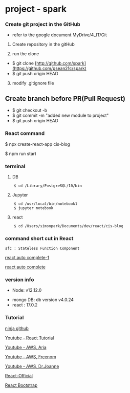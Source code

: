 # project - spark 

### Create git project in the GitHub
* refer to the google document MyDrive/4_IT/Git
1) Create repository in the gitHub

2) run the clone

* $ git clone [http://github.com/spark](https://github.com/psean21c/spark) 
* $ git push origin HEAD

3) modify .gitignore file

## Create branch before PR(Pull Request)
* $ git checkout -b <your-branch>
* $ git commit -m "added new module to project"
* $ git push origin HEAD


### React command
<!-- Create React Project -->
$ npx create-react-app cis-blog

<!-- Run React Server  -->
$ npm run start


### terminal
1) DB 
```
    $ cd /Library/PostgreSQL/10/bin
```

2) Jupyter
```
    $ cd /usr/local/bin/notebook1
    $ jupyter notebook
```
    
3) react

```
    $ cd /Users/simonpark/Documents/dev/react/cis-blog
```

### command short cut in React
```
sfc : Stateless Function Component

```
[react auto complete-1](https://marketplace.visualstudio.com/items?itemName=burkeholland.simple-react-snippets)

[react auto complete](https://www.digitalocean.com/community/posts/write-react-faster-with-simple-react-snippets)

### version info
<!-- node version -->
* Node: v12.12.0

<!-- mongo DB -->
* mongo DB: db version v4.0.24
* react : 17.0.2


### Tutorial

[ninja github](https://github.com/iamshaunjp/Complete-React-Tutorial)

<!-- 3/23 -->
[Youtube - React Tutorial](https://www.youtube.com/watch?v=9D1x7-2FmTA&list=PL4cUxeGkcC9gZD-Tvwfod2gaISzfRiP9d&index=3)

<!-- 40 min: Aria Keshmiri (White guy)
AWS Fullstack Serverless Application (lambda, API Gateway, Postgres, S3, React) -->
[Youtube - AWS, Aria](https://www.youtube.com/watch?v=dZQbRLL7qxE)


<!-- 25 min: (Black guy)
Deploy static website to AWS with HTTPS - S3, Route 53, CloudFront, Certificate Manager -->
[Youtube - AWS, Freenom](https://www.youtube.com/watch?v=lB4DTqMEumY&t=543s)

<!--  Dr. Joanne Skiles
How to Read and Write to DynamoDB using AWS Lambda
 -->
[Youtube - AWS, Dr.Joanne](https://www.youtube.com/watch?v=f7o8RV3Edck)

<!-- React Official Site -->
[React-Official](https://reactjs.org/docs/introducing-jsx.html)

[React Bootstrap](https://react-bootstrap.github.io/)
